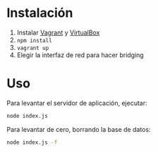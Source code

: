 Instalación
===========

1. Instalar [Vagrant](https://www.vagrantup.com/downloads) y [VirtualBox](https://www.virtualbox.org/wiki/Downloads)
2. `npm install`
3. `vagrant up`
4. Elegir la interfaz de red para hacer bridging

Uso
===

Para levantar el servidor de aplicación, ejecutar:

```sh
node index.js
```

Para levantar de cero, borrando la base de datos:

```sh
node index.js -f
```
